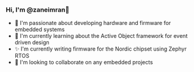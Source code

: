### Hi, I'm @zaneimran👋

<!--
**zaneimran/zaneimran** is a ✨ _special_ ✨ repository because its `README.md` (this file) appears on your GitHub profile.

Here are some ideas to get you started:

- 🔭 I’m currently working on ...
- 🌱 I’m currently learning ...
- 👯 I’m looking to collaborate on ...
- 🤔 I’m looking for help with ...
- 💬 Ask me about ...
- 📫 How to reach me: ...
- 😄 Pronouns: ...
- ⚡ Fun fact: ...
-->

- 👀 I'm passionate about developing hardware and firmware for embedded systems
- 🌱 I'm currently learning about the Active Object framework for event driven design
- ✨ I'm currently writing firmware for the Nordic chipset using Zephyr RTOS
- 🎉 I'm looking to collaborate on any embedded projects
